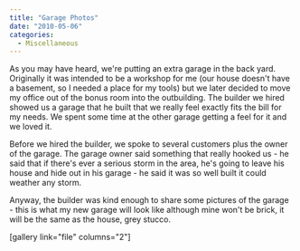 ```yaml
---
title: "Garage Photos"
date: "2010-05-06"
categories: 
  - Miscellaneous
---
```


As you may have heard, we're putting an extra garage in the back yard. Originally it was intended to be a workshop for me (our house doesn't have a basement, so I needed a place for my tools) but we later decided to move my office out of the bonus room into the outbuilding. The builder we hired showed us a garage that he built that we really feel exactly fits the bill for my needs. We spent some time at the other garage getting a feel for it and we loved it.

Before we hired the builder, we spoke to several customers plus the owner of the garage. The garage owner said something that really hooked us - he said that if there's ever a serious storm in the area, he's going to leave his house and hide out in his garage - he said it was so well built it could weather any storm.

Anyway, the builder was kind enough to share some pictures of the garage - this is what my new garage will look like although mine won't be brick, it will be the same as the house, grey stucco.

\[gallery link="file" columns="2"\]
